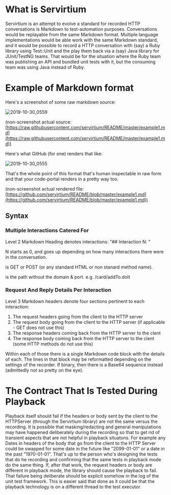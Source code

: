 # What is Servirtium

Servirtium is an attempt to evolve a standard for recorded HTTP conversations is Markdown to test-automation purposes. Conversations 
would be replayable from the same Markdown format. Multiple language implementations would be able work with the same Markdown 
standard, and it would be possible to record a HTTP conversation with (say) a Ruby library using Test::Unit and the play them back via a (say) Java library for JUnit/TestNG teams.  That would be for the situation where the Ruby team was publishing an API and bundled unit tests with it, but the consuming team was using Java instead of Ruby.

# Example of Markdown format

Here's a screenshot of some raw markdown source:

![2019-10-30_0559](https://user-images.githubusercontent.com/82182/67832718-7092e380-fada-11e9-94a8-58dcc82810cb.png)

(non-screenshot actual source: [https://raw.githubusercontent.com/servirtium/README/master/example1.md](https://raw.githubusercontent.com/servirtium/README/master/example1.md))

Here's what GitHub (for one) renders that like:

![2019-10-30_0555](https://user-images.githubusercontent.com/82182/67832562-f2ced800-fad9-11e9-9bbf-8a366ad7c938.png)

That's the whole point of this format that's human inspectable in raw form and that your code-portal renders in a pretty way too.

(non-screenshot actual rendered file: [https://github.com/servirtium/README/blob/master/example1.md](https://github.com/servirtium/README/blob/master/example1.md))

## Syntax

### Multiple Interactions Catered For

Level 2 Markdown Heading denotes interactions: "## Interaction N: <METHOD> <PATH-FROM-ROOT>"

N starts as 0, and goes up depending on how many interactions there were in the conversation.

<METHOD> is GET or POST (or any standard HTML or non stanard method name).
  
<PATH-FROM-ROOT> is the path without the domain & port. e.g. /card/addTo.doIt  

### Request And Reply Details Per Interaction

Level 3 Markdown headers denote four sections pertinent to each interaction:

1. The request headers going from the client to the HTTP server
2. The request body going from the client to the HTTP server (if applicable - GET does not use this)
3. The response headers coming back from the HTTP server to the clent
4. The response body coming back from the HTTP server to the clent (some HTTP methods do not use this)

Within each of those there is a single Markdown code block with the details of each.  The lines in that 
block may be reformatted depending on the settings of the recorder. If binary, then there is a Base64 
sequence instead (admittedly not so pretty on the eye).

# The Contract That Is Tested During Playback

Playback itself should fail if the headers or body sent by the client to the HTTPServer (through the Servirtium library)
are not the same versus the recording. It is possible that masking/redacting and general manipulations may have happened
deliberately during the recording so that to get rid of transient aspects that are not helpful in playback situatons.
For example any Dates in headers of the body that go from the client to the HTTP Server could be swapped for some date 
in the future like "2099-01-01" or a date in the past "1970-01-01". That's up to the person who's designing the tests 
that do he recording and confirming that the same tests in playback mode do the same thing.  If, after that work,
the request headers or body are different in playback mode, the library should cause the playback to fail. That failure
being deliberate should be explicit somehow in the log of the unit test framework. This is easier said that done as it
could be that the playback technology is on a different thread to the test executor.

